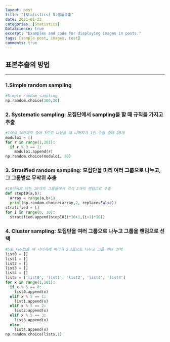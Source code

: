 ```yaml
---
layout: post
title: "[Statistics] 5.샘플추출"
date: 2021-01-22
categories: [Statistics]
DataScience: true
excerpt: "Examples and code for displaying images in posts."
tags: [sample post, images, test]
comments: true
---
```


## 표본추출의 방법

---



### 1.Simple random sampling

```python
#Simple random sampling
np.random.choice(100,20)
```



### 2. Systematic sampling: 모집단에서 sampling을 할 때 규칙을 가지고 추출

```python
#1에서 100까지 중에 3으로 나눴을 때 나머지가 1인 수들 중에 20개
modulo1 = []
for r in range(1,101):
  if r % 3 == 1:
    modulo1.append(r)
np.random.choice(modulo1, 20)
```



### 3. Stratified random sampling: 모집단을 미리 여러 그룹으로 나누고, 그 그룹별로 무작위 추출

```python
#10단위로 나눈 10개의 그룹들에서 각각 2개씩 랜덤으로 추출
def step10(a,b):
  array = range(a,b+1)
  print(np.random.choice(array,2, replace=False))
stratified = []
for i in range(0, 10):
  stratified.append(step10(i*10+1,(i+1)*10))
```



### 4. Cluster sampling: 모집단을 여러 그룹으로 나누고 그룹을 랜덤으로 선택

```python
#5로 나누었을 때 나머지에 따라서 5그룹으로 나누고 그룹 하나 선택
list0 = []
list1 = []
list2 = []
list3 = []
list4 = []
lists = ['list0', 'list1', 'list2', 'list3', 'list4']
for x in range(1,101):
  if x % 5 == 0:
    list0.append(x)
  elif x % 5 == 1:
    list1.append(x)
  elif x % 5 == 2:
    list2.append(x)
  elif x % 5 == 3:
    list3.append(x)
  else:
    list4.append(x)
np.random.choice(lists,1)
```

